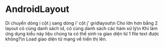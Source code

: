# AndroidLayout

Di chuyển dòng i cột j sang dòng i' cột j' gridlayout\n
Cho lớn hơn bằng 2 layout có cùng danh sách id, có cùng danh sách các hàm xử lý\n
Khi làm ứng dụng kiểu này liệu chúng ta có thể sinh ra giao diện từ 1 file text được không?\n
Load giao diện từ mạng về hiển thị lên.

